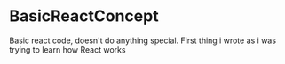 # BasicReactConcept
Basic react code, doesn't do anything special. First thing i wrote as i was trying to learn how React works
